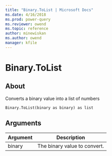 ```yaml
---
title: "Binary.ToList | Microsoft Docs"
ms.date: 4/16/2018
ms.prod: power-query
ms.reviewer: owend
ms.topic: reference
author: minewiskan
ms.author: owend
manager: kfile
---
```

# Binary.ToList

  
## About  
Converts a binary value into a list of numbers  
  
```  
Binary.ToList(binary as binary) as list  
```  
  
## Arguments  
  
|Argument|Description|  
|------------|---------------|  
|binary|The binary value to convert.|  
  
